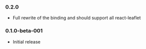 ### 0.2.0

* Full rewrite of the binding and should support all react-leaflet

### 0.1.0-beta-001

* Initial release
